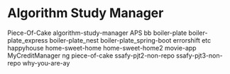 # Algorithm Study Manager
Piece-Of-Cake
algorithm-study-manager
APS
bb
boiler-plate
boiler-plate_express
boiler-plate_nest
boiler-plate_spring-boot
errorshift
etc
happyhouse
home-sweet-home
home-sweet-home2
movie-app
MyCreditManager
ng
piece-of-cake
ssafy-pjt2-non-repo
ssafy-pjt3-non-repo
why-you-are-ay
